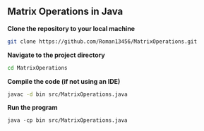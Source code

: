 ## Matrix Operations in Java

**Clone the repository to your local machine**
```bash
git clone https://github.com/Roman13456/MatrixOperations.git
```

**Navigate to the project directory**
```bash
cd MatrixOperations
```

**Compile the code (if not using an IDE)**
```bash
javac -d bin src/MatrixOperations.java
```

**Run the program**
```
java -cp bin src/MatrixOperations.java
```

